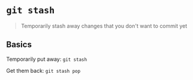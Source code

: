 # `git stash`

> Temporarily stash away changes that you don't want to commit yet

## Basics

Temporarily put away: `git stash`

Get them back: `git stash pop`